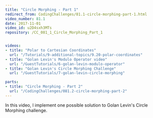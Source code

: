 ```yaml
---
title: "Circle Morphing - Part 1"
redirect_from: CodingChallenges/81.1-circle-morphing-part-1.html
video_number: 81.1
date: 2017-11-01
video_id: u2D4sxh3MTs
repository: /CC_081_1_Circle_Morphing_Part_1


videos:
- title: "Polar to Cartesian Coordinates"
  url: "/Tutorials/9-additional-topics/9.20-polar-coordinates"
- title: "Golan Levin's Modulo Operator video"
  url: "/GuestTutorials/6-golan-levin-modulo-operator"
- title: "Golan Levin's Circle Morphing Challenge"
  url: "/GuestTutorials/7-golan-levin-circle-morphing"

parts:
- title: "Circle Morphing - Part 2"
  url: "/CodingChallenges/081.2-circle-morphing-part-2"
---
```


In this video, I implement one possible solution to Golan Levin's Circle Morphing challenge.
